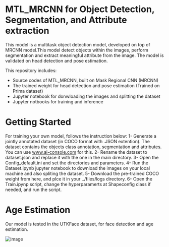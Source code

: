 # MTL_MRCNN for Object Detection, Segmentation, and Attribute extraction
This model is a multitask object detection model, developed on top of MRCNN model.This model detect objects within the images, perform segmentation and extract meaningful attribute from the image. The model is validated on head detection and pose estimation.  

This repository includes:
* Source codes of MTL_MRCNN, built on Mask Regional CNN (MRCNN)
* The trained weight for head detection and pose estimation (Trained on Prima dataset)
* Jupyter notebook for donwloading the images and splitting the dataset
* Jupyter notbooks for training and inference

# Getting Started
For training your own model, follows the instruction below:
1- Generate a jointly annotated dataset (in COCO format with .JSON extention). The dataset contains the objects class annotation, segmentation and attributes. You can use www.ai-console.com for this.
2- Rename the dataset to dataset.json and replace it with the one in the main directory.
3- Open the Config_default.ini and set the directories and parameters.
4- Run the Dataset.ipynb jupyter notebook to download the images on your local machine and also spliting the dataset.
5- Download the pre-trained COCO weight from here, and plce it in your ../files/logs directory.
6- Open the Train.ipynp script, change the hyperparamerts at Shapeconfig class if needed, and run the script.

# Age Estimation
Our model is tested in the UTKFace dataset, for face detection and age estimation. 

![image](https://user-images.githubusercontent.com/45915632/150688616-bd134d70-2966-4358-b8ba-8dab1d6d3a7a.png)
